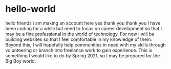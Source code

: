 # hello-world
hello friends i am making an account here yes thank you thank you
I have been coding for a while but need to focus on career development so that I may be a fine professional in the world of technology.
For now I will be building websites so that I feel comfortable in my knowledge of them. Beyond this, I will hopefully help communities in need with my skills through volunteering or branch into freelance work to gain experience. This is something I would like to do by Spring 2021, so I may be prepared for the Big Boy world.
